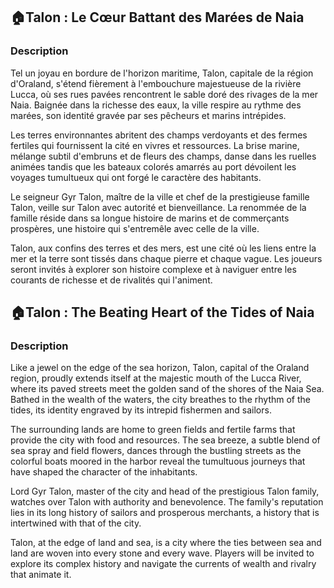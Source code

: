 ## 🏠Talon : Le Cœur Battant des Marées de Naia

### Description

Tel un joyau en bordure de l'horizon maritime, Talon, capitale de la région d'Oraland, s'étend fièrement à l'embouchure majestueuse de la rivière Lucca, où ses rues pavées rencontrent le sable doré des rivages de la mer Naia. Baignée dans la richesse des eaux, la ville respire au rythme des marées, son identité gravée par ses pêcheurs et marins intrépides.

Les terres environnantes abritent des champs verdoyants et des fermes fertiles qui fournissent la cité en vivres et ressources. La brise marine, mélange subtil d'embruns et de fleurs des champs, danse dans les ruelles animées tandis que les bateaux colorés amarrés au port dévoilent les voyages tumultueux qui ont forgé le caractère des habitants.

Le seigneur Gyr Talon, maître de la ville et chef de la prestigieuse famille Talon, veille sur Talon avec autorité et bienveillance. La renommée de la famille réside dans sa longue histoire de marins et de commerçants prospères, une histoire qui s'entremêle avec celle de la ville.

Talon, aux confins des terres et des mers, est une cité où les liens entre la mer et la terre sont tissés dans chaque pierre et chaque vague. Les joueurs seront invités à explorer son histoire complexe et à naviguer entre les courants de richesse et de rivalités qui l'animent. 

## 🏠Talon : The Beating Heart of the Tides of Naia

### Description

Like a jewel on the edge of the sea horizon, Talon, capital of the Oraland region, proudly extends itself at the majestic mouth of the Lucca River, where its paved streets meet the golden sand of the shores of the Naia Sea. Bathed in the wealth of the waters, the city breathes to the rhythm of the tides, its identity engraved by its intrepid fishermen and sailors.

The surrounding lands are home to green fields and fertile farms that provide the city with food and resources. The sea breeze, a subtle blend of sea spray and field flowers, dances through the bustling streets as the colorful boats moored in the harbor reveal the tumultuous journeys that have shaped the character of the inhabitants.

Lord Gyr Talon, master of the city and head of the prestigious Talon family, watches over Talon with authority and benevolence. The family's reputation lies in its long history of sailors and prosperous merchants, a history that is intertwined with that of the city.

Talon, at the edge of land and sea, is a city where the ties between sea and land are woven into every stone and every wave. Players will be invited to explore its complex history and navigate the currents of wealth and rivalry that animate it.
